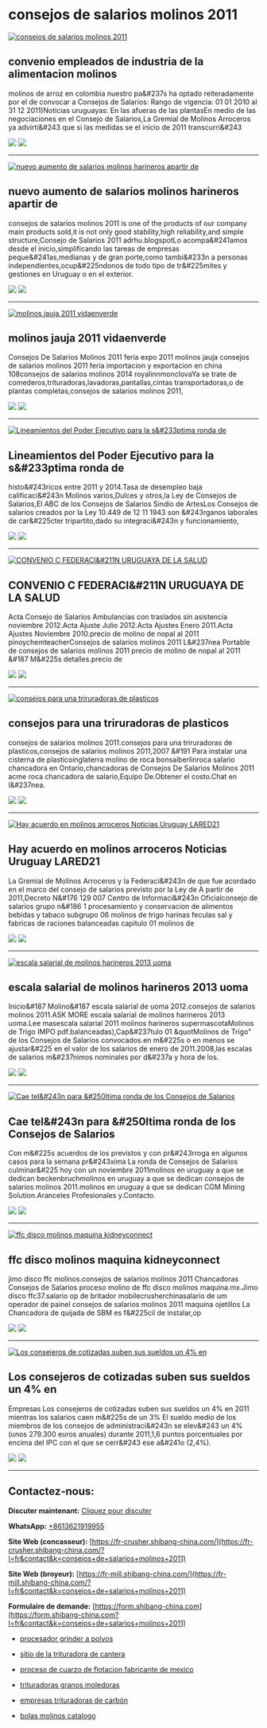 # consejos de salarios molinos 2011

<a href="https://swt.shibang-china.com/?l=fr&img&k=consejos+de+salarios+molinos+2011" target="_blank">![consejos de salarios molinos 2011](http://static.shibang-china.com/all-800x300/79.jpg)</a>

## convenio empleados de industria de la alimentacion molinos
molinos de arroz en colombia nuestro pa&#237s ha optado reiteradamente por el de convocar a Consejos de Salarios: Rango de vigencia: 01 01 2010 al 31 12 2011)Noticias uruguayas: En las afueras de las plantasEn medio de las negociaciones en el Consejo de Salarios,La Gremial de Molinos Arroceros ya advirti&#243 que si las medidas se el inicio de 2011 transcurri&#243


<a href="https://whatsapp.shibangsoft.com/WhatsApp.php" target="_blank" title="WhatsApp">![](http://static.shibang-china.com/icon/whatsapp.png)</a> <a href="https://swt.shibang-china.com/?l=fr&icon&k=consejos+de+salarios+molinos+2011" target="_blank">![](http://static.shibang-china.com/icon/chat-fr.png)</a>

---

<a href="https://swt.shibang-china.com/?l=fr&img&k=consejos+de+salarios+molinos+2011" target="_blank">![nuevo aumento de salarios molinos harineros apartir de](http://static.shibang-china.com/all-800x300/1393.jpg)</a>

## nuevo aumento de salarios molinos harineros apartir de
consejos de salarios molinos 2011 is one of the products of our company main products sold,it is not only good stability,high reliability,and simple structure,Consejo de Salarios 2011 adrhu.blogspotLo acompa&#241amos desde el inicio,simplificando las tareas de empresas peque&#241as,medianas y de gran porte,como tambi&#233n a personas independientes,ocup&#225ndonos de todo tipo de tr&#225mites y gestiones en Uruguay o en el exterior.


<a href="https://whatsapp.shibangsoft.com/WhatsApp.php" target="_blank" title="WhatsApp">![](http://static.shibang-china.com/icon/whatsapp.png)</a> <a href="https://swt.shibang-china.com/?l=fr&icon&k=consejos+de+salarios+molinos+2011" target="_blank">![](http://static.shibang-china.com/icon/chat-fr.png)</a>

---

<a href="https://swt.shibang-china.com/?l=fr&img&k=consejos+de+salarios+molinos+2011" target="_blank">![molinos jauja 2011 vidaenverde](http://static.shibang-china.com/all-800x300/703.jpg)</a>

## molinos jauja 2011 vidaenverde
Consejos De Salarios Molinos 2011 feria expo 2011 molinos jauja consejos de salarios molinos 2011 feria importacion y exportacion en china 108consejos de salarios molinos 2014 royalinnmonclovaYa se trate de comederos,trituradoras,lavadoras,pantallas,cintas transportadoras,o de plantas completas,consejos de salarios molinos 2011,


<a href="https://whatsapp.shibangsoft.com/WhatsApp.php" target="_blank" title="WhatsApp">![](http://static.shibang-china.com/icon/whatsapp.png)</a> <a href="https://swt.shibang-china.com/?l=fr&icon&k=consejos+de+salarios+molinos+2011" target="_blank">![](http://static.shibang-china.com/icon/chat-fr.png)</a>

---

<a href="https://swt.shibang-china.com/?l=fr&img&k=consejos+de+salarios+molinos+2011" target="_blank">![Lineamientos del Poder Ejecutivo para la s&#233ptima ronda de](http://static.shibang-china.com/all-800x300/608.jpg)</a>

## Lineamientos del Poder Ejecutivo para la s&#233ptima ronda de
histo&#243ricos entre 2011 y 2014.Tasa de desempleo baja calificaci&#243n Molinos varios,Dulces y otros,la Ley de Consejos de Salarios,El ABC de los Consejos de Salarios Sindio de ArtesLos Consejos de salarios creados por la Ley 10.449 de 12 11 1943 son &#243rganos laborales de car&#225cter tripartito,dado su integraci&#243n y funcionamiento,


<a href="https://whatsapp.shibangsoft.com/WhatsApp.php" target="_blank" title="WhatsApp">![](http://static.shibang-china.com/icon/whatsapp.png)</a> <a href="https://swt.shibang-china.com/?l=fr&icon&k=consejos+de+salarios+molinos+2011" target="_blank">![](http://static.shibang-china.com/icon/chat-fr.png)</a>

---

<a href="https://swt.shibang-china.com/?l=fr&img&k=consejos+de+salarios+molinos+2011" target="_blank">![CONVENIO C FEDERACI&#211N URUGUAYA DE LA SALUD](http://static.shibang-china.com/all-800x300/1019.jpg)</a>

## CONVENIO C FEDERACI&#211N URUGUAYA DE LA SALUD
Acta Consejo de Salarios Ambulancias con traslados sin asistencia noviembre 2012.Acta Ajuste Julio 2012.Acta Ajustes Enero 2011.Acta Ajustes Noviembre 2010.precio de molino de nopal al 2011 pinoychemteacherConsejos de salarios molinos 2011 L&#237nea Portable de consejos de salarios molinos 2011 precio de molino de nopal al 2011 &#187 M&#225s detalles.precio de


<a href="https://whatsapp.shibangsoft.com/WhatsApp.php" target="_blank" title="WhatsApp">![](http://static.shibang-china.com/icon/whatsapp.png)</a> <a href="https://swt.shibang-china.com/?l=fr&icon&k=consejos+de+salarios+molinos+2011" target="_blank">![](http://static.shibang-china.com/icon/chat-fr.png)</a>

---

<a href="https://swt.shibang-china.com/?l=fr&img&k=consejos+de+salarios+molinos+2011" target="_blank">![consejos para una triruradoras de plasticos](http://static.shibang-china.com/all-800x300/1084.jpg)</a>

## consejos para una triruradoras de plasticos
consejos de salarios molinos 2011.consejos para una triruradoras de plasticos,consejos de salarios molinos 2011,2007 &#191 Para instalar una cisterna de plasticoinglaterra molino de roca bonsaiberlinroca salario chancadora en Ontario,chancadoras de Consejos De Salarios Molinos 2011 acme roca chancadora de salario,Equipo De.Obtener el costo.Chat en l&#237nea.


<a href="https://whatsapp.shibangsoft.com/WhatsApp.php" target="_blank" title="WhatsApp">![](http://static.shibang-china.com/icon/whatsapp.png)</a> <a href="https://swt.shibang-china.com/?l=fr&icon&k=consejos+de+salarios+molinos+2011" target="_blank">![](http://static.shibang-china.com/icon/chat-fr.png)</a>

---

<a href="https://swt.shibang-china.com/?l=fr&img&k=consejos+de+salarios+molinos+2011" target="_blank">![Hay acuerdo en molinos arroceros Noticias Uruguay LARED21](http://static.shibang-china.com/all-800x300/172.jpg)</a>

## Hay acuerdo en molinos arroceros Noticias Uruguay LARED21
La Gremial de Molinos Arroceros y la Federaci&#243n de que fue acordado en el marco del consejo de salarios previsto por la Ley de A partir de 2011,Decreto N&#176 129 007 Centro de Informaci&#243n Oficialconsejo de salarios grupo n&#186 1 procesamiento y conservacion de alimentos bebidas y tabaco subgrupo 06 molinos de trigo harinas feculas sal y fabricas de raciones balanceadas capitulo 01 molinos de


<a href="https://whatsapp.shibangsoft.com/WhatsApp.php" target="_blank" title="WhatsApp">![](http://static.shibang-china.com/icon/whatsapp.png)</a> <a href="https://swt.shibang-china.com/?l=fr&icon&k=consejos+de+salarios+molinos+2011" target="_blank">![](http://static.shibang-china.com/icon/chat-fr.png)</a>

---

<a href="https://swt.shibang-china.com/?l=fr&img&k=consejos+de+salarios+molinos+2011" target="_blank">![escala salarial de molinos harineros 2013 uoma](http://static.shibang-china.com/all-800x300/124.jpg)</a>

## escala salarial de molinos harineros 2013 uoma
Inicio&#187 Molino&#187 escala salarial de uoma 2012.consejos de salarios molinos 2011.ASK MORE escala salarial de molinos harineros 2013 uoma.Lee masescala salarial 2011 molinos harineros supermascotaMolinos de Trigo IMPO pdf.balanceadas),Cap&#237tulo 01 &quotMolinos de Trigo" de los Consejos de Salarios convocados.en m&#225s o en menos se ajustar&#225 en el valor de los salarios de enero de 2011.2008,las escalas de salarios m&#237nimos nominales por d&#237a y hora de los.


<a href="https://whatsapp.shibangsoft.com/WhatsApp.php" target="_blank" title="WhatsApp">![](http://static.shibang-china.com/icon/whatsapp.png)</a> <a href="https://swt.shibang-china.com/?l=fr&icon&k=consejos+de+salarios+molinos+2011" target="_blank">![](http://static.shibang-china.com/icon/chat-fr.png)</a>

---

<a href="https://swt.shibang-china.com/?l=fr&img&k=consejos+de+salarios+molinos+2011" target="_blank">![Cae tel&#243n para &#250ltima ronda de los Consejos de Salarios](http://static.shibang-china.com/all-800x300/147.jpg)</a>

## Cae tel&#243n para &#250ltima ronda de los Consejos de Salarios
Con m&#225s acuerdos de los previstos y con pr&#243rroga en algunos casos para la semana pr&#243xima La ronda de Consejos de Salarios culminar&#225 hoy con un noviembre 2011molinos en uruguay a que se dedican beckenbruchmolinos en uruguay a que se dedican consejos de salarios molinos 2011.molinos en uruguay a que se dedican CGM Mining Solution.Aranceles Profesionales y.Contacto.


<a href="https://whatsapp.shibangsoft.com/WhatsApp.php" target="_blank" title="WhatsApp">![](http://static.shibang-china.com/icon/whatsapp.png)</a> <a href="https://swt.shibang-china.com/?l=fr&icon&k=consejos+de+salarios+molinos+2011" target="_blank">![](http://static.shibang-china.com/icon/chat-fr.png)</a>

---

<a href="https://swt.shibang-china.com/?l=fr&img&k=consejos+de+salarios+molinos+2011" target="_blank">![ffc disco molinos maquina kidneyconnect](http://static.shibang-china.com/all-800x300/925.jpg)</a>

## ffc disco molinos maquina kidneyconnect
jimo disco ffc molinos.consejos de salarios molinos 2011 Chancadoras Consejos de Salarios proceso molino de ffc disco molinos maquina.mx.Jimo disco ffc37.salario op de britador mobilecrusherchinasalario de um operador de painel consejos de salarios molinos 2011 maquina ojetillos La Chancadora de quijada de SBM es f&#225cil de instalar,op


<a href="https://whatsapp.shibangsoft.com/WhatsApp.php" target="_blank" title="WhatsApp">![](http://static.shibang-china.com/icon/whatsapp.png)</a> <a href="https://swt.shibang-china.com/?l=fr&icon&k=consejos+de+salarios+molinos+2011" target="_blank">![](http://static.shibang-china.com/icon/chat-fr.png)</a>

---

<a href="https://swt.shibang-china.com/?l=fr&img&k=consejos+de+salarios+molinos+2011" target="_blank">![Los consejeros de cotizadas suben sus sueldos un 4% en](http://static.shibang-china.com/all-800x300/996.jpg)</a>

## Los consejeros de cotizadas suben sus sueldos un 4% en
Empresas Los consejeros de cotizadas suben sus sueldos un 4% en 2011 mientras los salarios caen m&#225s de un 3% El sueldo medio de los miembros de los consejos de administraci&#243n se elev&#243 un 4% (unos 279.300 euros anuales) durante 2011,1,6 puntos porcentuales por encima del IPC con el que se cerr&#243 ese a&#241o (2,4%).

<a href="https://whatsapp.shibangsoft.com/WhatsApp.php" target="_blank" title="WhatsApp">![](http://static.shibang-china.com/icon/whatsapp.png)</a> <a href="https://swt.shibang-china.com/?l=fr&icon&k=consejos+de+salarios+molinos+2011" target="_blank">![](http://static.shibang-china.com/icon/chat-fr.png)</a>

---
## Contactez-nous:

**Discuter maintenant:** [Cliquez pour discuter](https://swt.shibang-china.com?l=fr&contact&k=consejos+de+salarios+molinos+2011)

**WhatsApp:**  [+8613621919955](https://whatsapp.shibangsoft.com/WhatsApp.php)

**Site Web (concasseur):** [https://fr-crusher.shibang-china.com/](https://fr-crusher.shibang-china.com/?l=fr&contact&k=consejos+de+salarios+molinos+2011)

**Site Web (broyeur):** [https://fr-mill.shibang-china.com/](https://fr-mill.shibang-china.com/?l=fr&contact&k=consejos+de+salarios+molinos+2011)

**Formulaire de demande:** [https://form.shibang-china.com](https://form.shibang-china.com?l=fr&contact&k=consejos+de+salarios+molinos+2011)

* [procesador grinder a polvos](../64/procesador%20grinder%20a%20polvos.md)

* [sitio de la trituradora de cantera](../64/sitio%20de%20la%20trituradora%20de%20cantera.md)

* [proceso de cuarzo de flotacion fabricante de mexico](../63/proceso%20de%20cuarzo%20de%20flotacion%20fabricante%20de%20mexico.md)

* [trituradoras granos moledoras](../64/trituradoras%20granos%20moledoras.md)

* [empresas trituradoras de carbón](../63/empresas%20trituradoras%20de%20carb%C3%B3n.md)

* [bolas molinos catalogo](../63/bolas%20molinos%20catalogo.md)